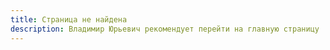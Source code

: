 ```yaml
---
title: Страница не найдена
description: Владимир Юрьевич рекомендует перейти на главную страницу
---
```

